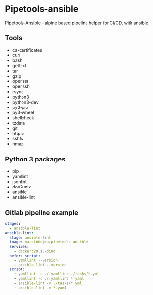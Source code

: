 # Pipetools-ansible

Pipetools-Ansible - alpine based pipeline helper for CI/CD, with ansible

## Tools

* ca-certificates
* curl
* bash
* gettext
* tar
* gzip
* openssl
* openssh
* rsync
* python3
* python3-dev
* py3-pip
* py3-wheel
* shellcheck
* tzdata
* git
* httpie
* sshfs
* nmap

## Python 3 packages

* pip
* yamllint
* jsonlint
* dos2unix
* ansible
* ansible-lint

## Gitlab pipeline example

```yaml
stages:
  - ansible-lint
ansible-lint:
  stage: ansible-lint
  image: marcinbojko/pipetools-ansible
  services:
    - docker:20.10-dind
  before_script:
    - yamllint --version
    - ansible-lint --version
  script:
    - yamllint -c ./.yamllint ./tasks/*.yml
    - yamllint -c ./.yamllint *.yaml
    - ansible-lint -v ./tasks/*.yml
    - ansible-lint -v *.yaml
```
